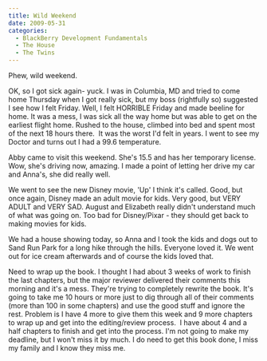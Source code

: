 ```yaml
---
title: Wild Weekend
date: 2009-05-31
categories: 
  - BlackBerry Development Fundamentals
  - The House
  - The Twins
---
```


Phew, wild weekend.

OK, so I got sick again- yuck. I was in Columbia, MD and tried to come home Thursday when I got really sick, but my boss (rightfully so) suggested I see how I felt Friday. Well, I felt HORRIBLE Friday and made beeline for home. It was a mess, I was sick all the way home but was able to get on the earliest flight home. Rushed to the house, climbed into bed and spent most of the next 18 hours there.  It was the worst I'd felt in years. I went to see my Doctor and turns out I had a 99.6 temperature.

Abby came to visit this weekend. She's 15.5 and has her temporary license. Wow, she's driving now, amazing. I made a point of letting her drive my car and Anna's, she did really well.

We went to see the new Disney movie, 'Up' I think it's called. Good, but once again, Disney made an adult movie for kids. Very good, but VERY ADULT and VERY SAD. August and Elizabeth really didn't understand much of what was going on. Too bad for Disney/Pixar - they should get back to making movies for kids.

We had a house showing today, so Anna and I took the kids and dogs out to Sand Run Park for a long hike through the hills. Everyone loved it. We went out for ice cream afterwards and of course the kids loved that.

Need to wrap up the book. I thought I had about 3 weeks of work to finish the last chapters, but the major reviewer delivered their comments this morning and it's a mess. They're trying to completely rewrite the book. It's going to take me 10 hours or more just to dig through all of their comments (more than 100 in some chapters) and use the good stuff and ignore the rest. Problem is I have 4 more to give them this week and 9 more chapters to wrap up and get into the editing/review process.  I have about 4 and a half chapters to finish and get into the process. I'm not going to make my deadline, but I won't miss it by much. I do need to get this book done, I miss my family and I know they miss me.
